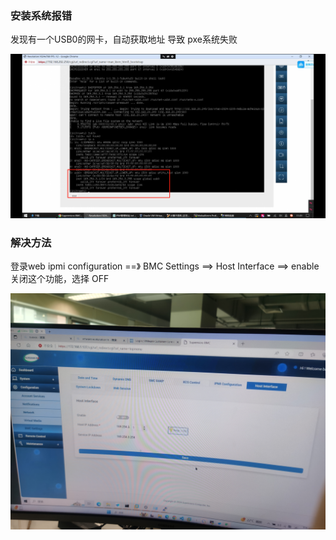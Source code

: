 ### 安装系统报错

发现有一个USB0的网卡，自动获取地址 导致 pxe系统失败

![alt text](26be1878a13aead53e8491007591e6e.png)


### 解决方法

登录web  ipmi
configuration ==》 BMC Settings ==> Host Interface  ==> enable
关闭这个功能，选择 OFF

![alt text](3c743d24bb7127d646d47b6bc737504.jpg)

